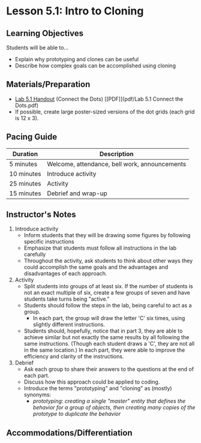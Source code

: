 <!--- TODO: This is very much a first attempt at this lesson.  Feedback on whether or not this hits the high-level goals is greatly appreciated. -->

# Lesson 5.1: Intro to Cloning

## Learning Objectives

Students will be able to...

-   Explain why prototyping and clones can be useful
-   Describe how complex goals can be accomplished using cloning

## Materials/Preparation
- [Lab 5.1 Handout](lab_51.md) (Connect the Dots) [[PDF]](pdf/Lab 5.1 Connect the Dots.pdf)
- If possible, create large poster-sized versions of the dot grids (each grid is 12 x 3).

## Pacing Guide
| Duration  | Description                                   |
| --------- | --------------------------------------------- |
| 5 minutes | Welcome, attendance, bell work, announcements |
| 10 minutes | Introduce activity |
| 25 minutes | Activity |
| 15 minutes | Debrief and wrap-up|

## Instructor's Notes

1. Introduce activity
    * Inform students that they will be drawing some figures by following specific instructions
    * Emphasize that students must follow all instructions in the lab carefully
    * Throughout the activity, ask students to think about other ways they could accomplish the same goals and the advantages and disadvantages of each approach.
2. Activity
    * Split students into groups of at least six.  If the number of students is not an exact multiple of six, create a few groups of seven and have students take turns being "active."
    * Students should follow the steps in the lab, being careful to act as a group.
        * In each part, the group will draw the letter 'C' six times, using slightly different instructions.
    * Students should, hopefully, notice that in part 3, they are able to achieve similar but not exactly the same results by all following the same instructions.  (Though each student draws a 'C', they are not all in the same location.)  In each part, they were able to improve the efficiency and clarity of the instructions.
3. Debrief
    * Ask each group to share their answers to the questions at the end of each part.
    * Discuss how this approach could be applied to coding.
    * Introduce the terms "prototyping" and "cloning" as (mostly) synonyms:
        * _prototyping: creating a single "master" entity that defines the behavior for a group of objects, then creating many copies of the prototype to duplicate the behavior_

## Accommodations/Differentiation
